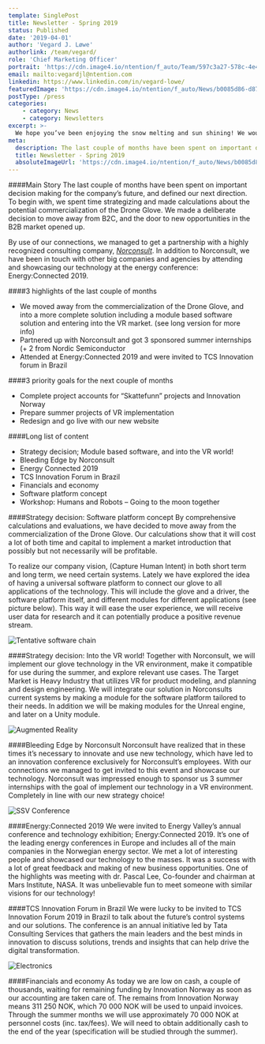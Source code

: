 ```yaml
---
template: SinglePost
title: Newsletter - Spring 2019
status: Published
date: '2019-04-01'
author: 'Vegard J. Løwe'
authorlink: /team/vegard/
role: 'Chief Marketing Officer'
portrait: 'https://cdn.image4.io/ntention/f_auto/Team/597c3a27-578c-4e4b-aa78-035422728ca9.Jpeg'
email: mailto:vegardjl@ntention.com
linkedin: https://www.linkedin.com/in/vegard-lowe/
featuredImage: 'https://cdn.image4.io/ntention/f_auto/News/b0085d86-d87b-416d-b098-db5656b1ba39.Jpeg'
postType: /press
categories:
    - category: News
    - category: Newsletters
excerpt: >-
  We hope you’ve been enjoying the snow melting and sun shining! We would like to update you about our progress and activity the latest couple of months. Therefore we’ll take you through it in a short (~3 min read, bullet points) and a long (~10min read) version.
meta:
  description: The last couple of months have been spent on important decision making for the company’s future, and defined our next direction. To begin with, we spent time strategizing and made calculations about the potential commercialization of the Drone Glove. We made a deliberate decision to move away from B2C, and the door to new opportunities in the B2B market opened up.
  title: Newsletter - Spring 2019
  absoluteImageUrl: 'https://cdn.image4.io/ntention/f_auto/News/b0085d86-d87b-416d-b098-db5656b1ba39.Jpeg'
---
```

####Main Story
The last couple of months have been spent on important decision making for the company’s future, and defined our next direction. To begin with, we spent time strategizing and made calculations about the potential commercialization of the Drone Glove. We made a deliberate decision to move away from B2C, and the door to new opportunities in the B2B market opened up.

By use of our connections, we managed to get a partnership with a highly recognized consulting company, *[Norconsult](https://www.norconsult.no/)*. In addition to Norconsult, we have been in touch with other big companies and agencies by attending and showcasing our technology at the energy conference: Energy:Connected 2019.

####3 highlights of the last couple of months
* We moved away from the commercialization of the Drone Glove, and into a more complete solution including a module based software solution and entering into the VR market. (see long version for more info)
* Partnered up with Norconsult and got 3 sponsored summer internships (+ 2 from Nordic Semiconductor
* Attended at Energy:Connected 2019 and were invited to TCS Innovation forum in Brazil

####3 priority goals for the next couple of months
* Complete project accounts for “Skattefunn” projects and Innovation Norway
* Prepare summer projects of VR implementation
* Redesign and go live with our new website

####Long list of content
* Strategy decision; Module based software, and into the VR world!
* Bleeding Edge by Norconsult
* Energy Connected 2019
* TCS Innovation Forum in Brazil
* Financials and economy
* Software platform concept
* Workshop: Humans and Robots – Going to the moon together

####Strategy decision: Software platform concept
By comprehensive calculations and evaluations, we have decided to move away from the commercialization of the Drone Glove. Our calculations show that it will cost a lot of both time and capital to implement a market introduction that possibly but not necessarily will be profitable.

To realize our company vision, (Capture Human Intent) in both short term and long term, we need certain systems. Lately we have explored the idea of having a universal software platform to connect our glove to all applications of the technology. This will include the glove and a driver, the software platform itself, and different modules for different applications (see picture below). This way it will ease the user experience, we will receive user data for research and it can potentially produce a positive revenue stream.

![Tentative software chain](https://cdn.image4.io/ntention/f_auto/News/0770274f-2547-4302-b6b0-ad111e9b7c8d.Png)

####Strategy decision: Into the VR world!
Together with Norconsult, we will implement our glove technology in the VR environment, make it compatible for use during the summer, and explore relevant use cases. The Target Market is Heavy Industry that utilizes VR for product modeling, and planning and design engineering. We will integrate our solution in Norconsults current systems by making a module for the software platform tailored to their needs. In addition we will be making modules for the Unreal engine, and later on a Unity module.

![Augmented Reality](https://cdn.image4.io/ntention/f_auto/News/c909e3ec-ae76-4035-8599-53e23603a577.Jpeg)

####Bleeding Edge by Norconsult
Norconsult have realized that in these times it’s necessary to innovate and use new technology, which have led to an innovation conference exclusively for Norconsult’s employees. With our connections we managed to get invited to this event and showcase our technology. Norconsult was impressed enough to sponsor us 3 summer internships with the goal of implement our technology in a VR environment. Completely in line with our new strategy choice!

![SSV Conference](https://cdn.image4.io/ntention/f_auto/News/c6678d2a-eeee-45ca-bb9a-68c53889b8a1.Jpeg)

####Energy:Connected 2019
We were invited to Energy Valley’s annual conference and technology exhibition; Energy:Connected 2019. It’s one of the leading energy conferences in Europe and includes all of the main companies in the Norwegian energy sector. We met a lot of interesting people and showcased our technology to the masses. It was a success with a lot of great feedback and making of new business opportunities. One of the highlights was meeting with dr. Pascal Lee, Co-founder and chairman at Mars Institute, NASA. It was unbelievable fun to meet someone with similar visions for our technology!

####TCS Innovation Forum in Brazil
We were lucky to be invited to TCS Innovation Forum 2019 in Brazil to talk about the future’s control systems and our solutions. The conference is an annual initiative led by Tata Consulting Services that gathers the main leaders and the best minds in innovation to discuss solutions, trends and insights that can help drive the digital transformation.

![Electronics](https://cdn.image4.io/ntention/f_auto/News/aecf965c-303b-4bb5-8389-ff645d159c3f.Jpeg)

####Financials and economy
As today we are low on cash, a couple of thousands, waiting for remaining funding by Innovation Norway as soon as our accounting are taken care of. The remains from Innovation Norway means 311 250 NOK, which 70 000 NOK will be used to unpaid invoices. Through the summer months we will use approximately 70 000 NOK at personnel costs (inc. tax/fees). We will need to obtain additionally cash to the end of the year (specification will be studied through the summer).
